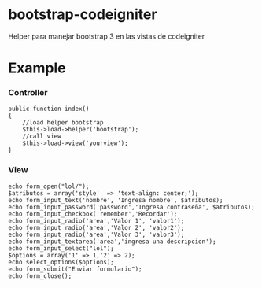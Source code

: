 # bootstrap-codeigniter
Helper para manejar bootstrap 3 en las vistas de codeigniter 

<h1> Example </h1>

<h3> Controller </h3>

	public function index()
	{	
		//load helper bootstrap
		$this->load->helper('bootstrap');
		//call view
		$this->load->view('yourview');		
	}

<h3> View </h3>

	echo form_open("lol/");
	$atributos = array('style' 	=> 'text-align: center;');
	echo form_input_text('nombre', 'Ingresa nombre', $atributos);
	echo form_input_password('password','Ingresa contraseña', $atributos);
	echo form_input_checkbox('remember','Recordar');
	echo form_input_radio('area','Valor 1', 'valor1');
	echo form_input_radio('area','Valor 2', 'valor2');
	echo form_input_radio('area','Valor 3', 'valor3');
	echo form_input_textarea('area','ingresa una descripcion');
	echo form_input_select("lol");
	$options = array('1' => 1,'2' => 2);
	echo select_options($options);
	echo form_submit("Enviar formulario");
	echo form_close();


